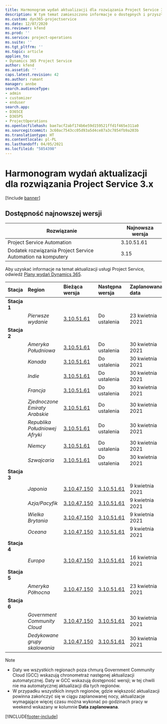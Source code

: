 ```yaml
---
title: Harmonogram wydań aktualizacji dla rozwiązania Project Service 3.x
description: W tym temat zamieszczono informacje o dostępnych i przyszłych wydaniach programu Dynamics 365 Project Service Automation.
ms.custom: dyn365-projectservice
ms.date: 12/07/2020
ms.reviewer: kfend
ms.prod: ''
ms.service: project-operations
ms.suite: ''
ms.tgt_pltfrm: ''
ms.topic: article
applies_to:
- Dynamics 365 Project Service
author: kfend
ms.assetid: ''
caps.latest.revision: 42
ms.author: rumant
manager: annbe
search.audienceType:
- admin
- customizer
- enduser
search.app:
- D365CE
- D365PS
- ProjectOperations
ms.openlocfilehash: bae7acf2abf174b6e59d159521ffd1f465e311a0
ms.sourcegitcommit: 3c60ac7543cc05d93a5d4ce87a3c7854fb9a203b
ms.translationtype: HT
ms.contentlocale: pl-PL
ms.lasthandoff: 04/05/2021
ms.locfileid: "5854398"
---
```

# <a name="update-release-schedule-for-project-service-3x"></a>Harmonogram wydań aktualizacji dla rozwiązania Project Service 3.x

[!include [banner](../includes/psa-now-project-operations.md)]

## <a name="latest-version-availability"></a>Dostępność najnowszej wersji

| Rozwiązanie  | Najnowsza wersja |
|-------|----|
| Project Service Automation    | 3.10.51.61 |
| Dodatek rozwiązania Project Service Automation na komputery                | 3.15          |

Aby uzyskać informacje na temat aktualizacji usługi Project Service, odwiedź [Plany wydań Dynamics 365](https://docs.microsoft.com/dynamics365/release-plans/). 

| Stacja  | Region | Bieżąca wersja | Następna wersja |  Zaplanowana data
| :---   | :---   | :---   | :---   |:---   |         
|<strong>Stacja 1</strong> | |  |  | |
| | <i>Pierwsze wydanie</i> | [3.10.51.61](whats-new-ur-30.md) | Do ustalenia | 23 kwietnia 2021
|<strong>Stacja 2</strong> | |  |  | |
| | <i>Ameryka Południowa</i> | [3.10.51.61](whats-new-ur-30.md) | Do ustalenia | 30 kwietnia 2021
| | <i>Kanada</i> | [3.10.51.61](whats-new-ur-30.md) | Do ustalenia | 30 kwietnia 2021
| | <i>Indie</i> | [3.10.51.61](whats-new-ur-30.md) | Do ustalenia | 30 kwietnia 2021
| | <i>Francja</i> | [3.10.51.61](whats-new-ur-30.md) | Do ustalenia | 30 kwietnia 2021
| | <i>Zjednoczone Emiraty Arabskie</i> | [3.10.51.61](whats-new-ur-30.md) | Do ustalenia | 30 kwietnia 2021
| | <i>Republika Południowej Afryki</i> | [3.10.51.61](whats-new-ur-30.md) | Do ustalenia | 30 kwietnia 2021
| | <i>Niemcy</i> | [3.10.51.61](whats-new-ur-30.md) | Do ustalenia | 30 kwietnia 2021
| | <i>Szwajcaria</i> | [3.10.51.61](whats-new-ur-30.md) | Do ustalenia | 30 kwietnia 2021
|<strong>Stacja 3</strong> | |  |  | |
| | <i>Japonia</i> | [3.10.47.150](whats-new-ur-29-5.md) | [3.10.51.61](whats-new-ur-30.md) | 9 kwietnia 2021
| | <i>Azja/Pacyfik</i> | [3.10.47.150](whats-new-ur-29-5.md) | [3.10.51.61](whats-new-ur-30.md) | 9 kwietnia 2021
| | <i>Wielka Brytania</i> | [3.10.47.150](whats-new-ur-29-5.md) | [3.10.51.61](whats-new-ur-30.md) | 9 kwietnia 2021
| | <i>Oceana</i> | [3.10.47.150](whats-new-ur-29-5.md) | [3.10.51.61](whats-new-ur-30.md) | 9 kwietnia 2021
|<strong>Stacja 4</strong> | |  |  | |
| | <i>Europa</i> | [3.10.47.150](whats-new-ur-29-5.md) | [3.10.51.61](whats-new-ur-30.md) | 16 kwietnia 2021
|<strong>Stacja 5</strong> | |  |  | |
| | <i>Ameryka Północna</i> | [3.10.47.150](whats-new-ur-29-5.md) | [3.10.51.61](whats-new-ur-30.md) | 23 kwietnia 2021
|<strong>Stacja 6</strong> | |  |  | |
| | <i>Government Community Cloud</i> | [3.10.47.150](whats-new-ur-29-5.md) | [3.10.51.61](whats-new-ur-30.md) | 30 kwietnia 2021
| | <i>Dedykowane grupy skalowania</i> | [3.10.47.150](whats-new-ur-29-5.md) | [3.10.51.61](whats-new-ur-30.md) | 30 kwietnia 2021

>[!Note]
> - Daty we wszystkich regionach poza chmurą Government Community Cloud (GCC) wskazują chronometraż następnej aktualizacji automatycznej. Daty w GCC wskazują dostępność wersji; w tej chwili nie ma automatycznej aktualizacji dla tych regionów.
> - W przypadku wszystkich innych regionów, gdzie większość aktualizacji powinna zakończyć się w ciągu zaplanowanej nocy, aktualizacje wymagające więcej czasu można wykonać po godzinach pracy w weekend wskazany w kolumnie **Data zaplanowana**.


[!INCLUDE[footer-include](../includes/footer-banner.md)]
